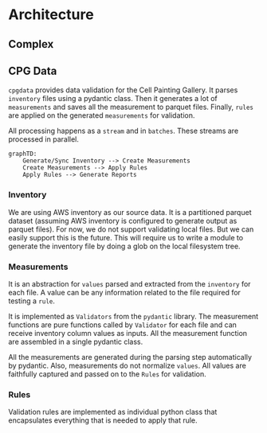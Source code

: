 # Architecture

## Complex

## CPG Data

`cpgdata` provides data validation for the Cell Painting Gallery. It parses
`inventory` files using a pydantic class. Then it generates a lot of
`measurements` and saves all the measurement to parquet files. Finally, `rules`
are applied on the generated `measurements` for validation.

All processing happens as a `stream` and in `batches`. These streams are
processed in parallel.

```mermaid
graphTD:
    Generate/Sync Inventory --> Create Measurements
    Create Measurements --> Apply Rules
    Apply Rules --> Generate Reports
```

### Inventory

We are using AWS inventory as our source data. It is a partitioned parquet
dataset (assuming AWS inventory is configured to generate output as parquet
files). For now, we do not support validating local files. But we can easily
support this is the future. This will require us to write a module to generate
the inventory file by doing a glob on the local filesystem tree.

### Measurements

It is an abstraction for `values` parsed and extracted from the `inventory` for
each file. A value can be any information related to the file required for
testing a `rule`.

It is implemented as `Validators` from the `pydantic` library. The measurement
functions are pure functions called by `Validator` for each file and can receive
inventory column values as inputs. All the measurement function are assembled in
a single pydantic class.

All the measurements are generated during the parsing step automatically by
pydantic. Also, measurements do not normalize `values`. All values are
faithfully captured and passed on to the `Rules` for validation.

### Rules

Validation rules are implemented as individual python class that encapsulates
everything that is needed to apply that rule.
